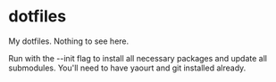 dotfiles
========
My dotfiles. Nothing to see here.

Run with the --init flag to install all necessary packages and update all submodules. You'll need to have yaourt and git installed already.
